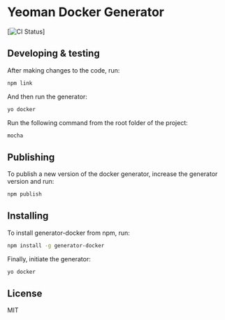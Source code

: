 # Yeoman Docker Generator

 [![CI Status](https://circleci.com/gh/Microsoft/generator-docker.svg?style=shield&circle-token=:circle-token)]

## Developing & testing
After making changes to the code, run:
```bash
npm link
```

And then run the generator:
```bash
yo docker
```

Run the following command from the root folder of the project:
```bash
mocha
```

## Publishing
To publish a new version of the docker generator, increase the generator version and run:

```bash
npm publish
```

## Installing
To install generator-docker from npm, run:

```bash
npm install -g generator-docker
```

Finally, initiate the generator:

```bash
yo docker
```

## License

MIT